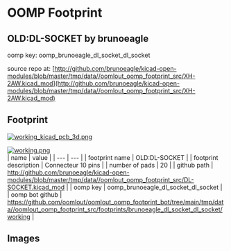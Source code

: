 # OOMP Footprint  
## OLD:DL-SOCKET  by brunoeagle  
  
oomp key: oomp_brunoeagle_dl_socket_dl_socket  
  
source repo at: [http://github.com/brunoeagle/kicad-open-modules/blob/master/tmp/data//oomlout_oomp_footprint_src/XH-2AW.kicad_mod](http://github.com/brunoeagle/kicad-open-modules/blob/master/tmp/data//oomlout_oomp_footprint_src/XH-2AW.kicad_mod)  
## Footprint  
  
[![working_kicad_pcb_3d.png](working_kicad_pcb_3d_600.png)](working_kicad_pcb_3d.png)  
  
[![working.png](working_600.png)](working.png)  
| name | value | 
| --- | --- | 
| footprint name | OLD:DL-SOCKET | 
| footprint description | Connecteur 10 pins | 
| number of pads | 20 | 
| github path | http://github.com/brunoeagle/kicad-open-modules/blob/master/tmp/data//oomlout_oomp_footprint_src/DL-SOCKET.kicad_mod | 
| oomp key | oomp_brunoeagle_dl_socket_dl_socket | 
| oomp bot github | https://github.com/oomlout/oomlout_oomp_footprint_bot/tree/main/tmp/data//oomlout_oomp_footprint_src/footprints/brunoeagle_dl_socket_dl_socket/working | 
## Images  
